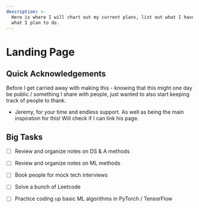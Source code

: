 ```yaml
---
description: >-
  Here is where I will chart out my current plans, list out what I have done and
  what I plan to do.
---
```


# Landing Page

## Quick Acknowledgements

Before I get carried away with making this - knowing that this might one day be public / something I share with people, just wanted to also start keeping track of people to thank.

* Jeremy, for your time and endless support. As well as being the main inspiration for this! Will check if I can link his page.

## Big Tasks

* [ ] Review and organize notes on DS & A methods
* [ ] Review and organize notes on ML methods
* [ ] Book people for mock tech interviews
* [ ] Solve a bunch of Leetcode
* [ ] Practice coding up basic ML algorithms in PyTorch / TensorFlow

